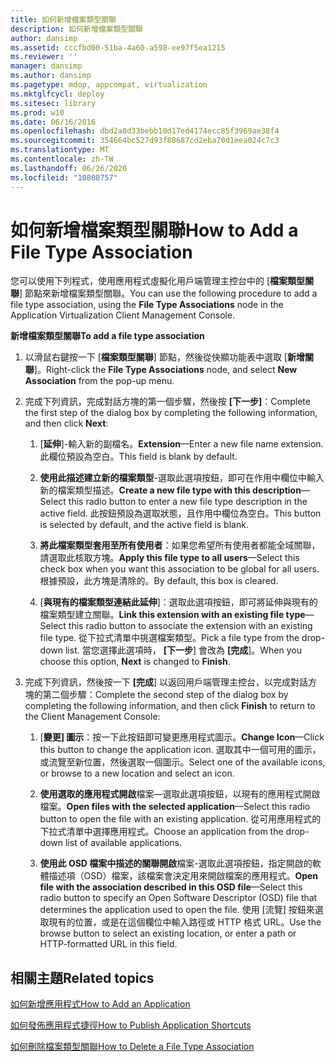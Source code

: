 ```yaml
---
title: 如何新增檔案類型關聯
description: 如何新增檔案類型關聯
author: dansimp
ms.assetid: cccfbd00-51ba-4a60-a598-ee97f5ea1215
ms.reviewer: ''
manager: dansimp
ms.author: dansimp
ms.pagetype: mdop, appcompat, virtualization
ms.mktglfcycl: deploy
ms.sitesec: library
ms.prod: w10
ms.date: 06/16/2016
ms.openlocfilehash: dbd2a8d33bebb10d17ed4174ecc85f3969ae38f4
ms.sourcegitcommit: 354664bc527d93f80687cd2eba70d1eea024c7c3
ms.translationtype: MT
ms.contentlocale: zh-TW
ms.lasthandoff: 06/26/2020
ms.locfileid: "10808757"
---
```

# <span data-ttu-id="c22d8-103">如何新增檔案類型關聯</span><span class="sxs-lookup"><span data-stu-id="c22d8-103">How to Add a File Type Association</span></span>


<span data-ttu-id="c22d8-104">您可以使用下列程式，使用應用程式虛擬化用戶端管理主控台中的 [**檔案類型關聯**] 節點來新增檔案類型關聯。</span><span class="sxs-lookup"><span data-stu-id="c22d8-104">You can use the following procedure to add a file type association, using the **File Type Associations** node in the Application Virtualization Client Management Console.</span></span>

**<span data-ttu-id="c22d8-105">新增檔案類型關聯</span><span class="sxs-lookup"><span data-stu-id="c22d8-105">To add a file type association</span></span>**

1.  <span data-ttu-id="c22d8-106">以滑鼠右鍵按一下 [**檔案類型關聯**] 節點，然後從快顯功能表中選取 [**新增關聯**]。</span><span class="sxs-lookup"><span data-stu-id="c22d8-106">Right-click the **File Type Associations** node, and select **New Association** from the pop-up menu.</span></span>

2.  <span data-ttu-id="c22d8-107">完成下列資訊，完成對話方塊的第一個步驟，然後按 **[下一步]**：</span><span class="sxs-lookup"><span data-stu-id="c22d8-107">Complete the first step of the dialog box by completing the following information, and then click **Next**:</span></span>

    1.  <span data-ttu-id="c22d8-108">[**延伸**]-輸入新的副檔名。</span><span class="sxs-lookup"><span data-stu-id="c22d8-108">**Extension**—Enter a new file name extension.</span></span> <span data-ttu-id="c22d8-109">此欄位預設為空白。</span><span class="sxs-lookup"><span data-stu-id="c22d8-109">This field is blank by default.</span></span>

    2.  <span data-ttu-id="c22d8-110">**使用此描述建立新的檔案類型**-選取此選項按鈕，即可在作用中欄位中輸入新的檔案類型描述。</span><span class="sxs-lookup"><span data-stu-id="c22d8-110">**Create a new file type with this description**—Select this radio button to enter a new file type description in the active field.</span></span> <span data-ttu-id="c22d8-111">此按鈕預設為選取狀態，且作用中欄位為空白。</span><span class="sxs-lookup"><span data-stu-id="c22d8-111">This button is selected by default, and the active field is blank.</span></span>

    3.  <span data-ttu-id="c22d8-112">**將此檔案類型套用至所有使用者**：如果您希望所有使用者都能全域關聯，請選取此核取方塊。</span><span class="sxs-lookup"><span data-stu-id="c22d8-112">**Apply this file type to all users**—Select this check box when you want this association to be global for all users.</span></span> <span data-ttu-id="c22d8-113">根據預設，此方塊是清除的。</span><span class="sxs-lookup"><span data-stu-id="c22d8-113">By default, this box is cleared.</span></span>

    4.  <span data-ttu-id="c22d8-114">[**與現有的檔案類型連結此延伸**]：選取此選項按鈕，即可將延伸與現有的檔案類型建立關聯。</span><span class="sxs-lookup"><span data-stu-id="c22d8-114">**Link this extension with an existing file type**—Select this radio button to associate the extension with an existing file type.</span></span> <span data-ttu-id="c22d8-115">從下拉式清單中挑選檔案類型。</span><span class="sxs-lookup"><span data-stu-id="c22d8-115">Pick a file type from the drop-down list.</span></span> <span data-ttu-id="c22d8-116">當您選擇此選項時， **[下一步**] 會改為 **[完成**]。</span><span class="sxs-lookup"><span data-stu-id="c22d8-116">When you choose this option, **Next** is changed to **Finish**.</span></span>

3.  <span data-ttu-id="c22d8-117">完成下列資訊，然後按一下 **[完成**] 以返回用戶端管理主控台，以完成對話方塊的第二個步驟：</span><span class="sxs-lookup"><span data-stu-id="c22d8-117">Complete the second step of the dialog box by completing the following information, and then click **Finish** to return to the Client Management Console:</span></span>

    1.  <span data-ttu-id="c22d8-118">[**變更] 圖示**：按一下此按鈕即可變更應用程式圖示。</span><span class="sxs-lookup"><span data-stu-id="c22d8-118">**Change Icon**—Click this button to change the application icon.</span></span> <span data-ttu-id="c22d8-119">選取其中一個可用的圖示，或流覽至新位置，然後選取一個圖示。</span><span class="sxs-lookup"><span data-stu-id="c22d8-119">Select one of the available icons, or browse to a new location and select an icon.</span></span>

    2.  <span data-ttu-id="c22d8-120">**使用選取的應用程式開啟**檔案—選取此選項按鈕，以現有的應用程式開啟檔案。</span><span class="sxs-lookup"><span data-stu-id="c22d8-120">**Open files with the selected application**—Select this radio button to open the file with an existing application.</span></span> <span data-ttu-id="c22d8-121">從可用應用程式的下拉式清單中選擇應用程式。</span><span class="sxs-lookup"><span data-stu-id="c22d8-121">Choose an application from the drop-down list of available applications.</span></span>

    3.  <span data-ttu-id="c22d8-122">**使用此 OSD 檔案中描述的關聯開啟**檔案-選取此選項按鈕，指定開啟的軟體描述項（OSD）檔案，該檔案會決定用來開啟檔案的應用程式。</span><span class="sxs-lookup"><span data-stu-id="c22d8-122">**Open file with the association described in this OSD file**—Select this radio button to specify an Open Software Descriptor (OSD) file that determines the application used to open the file.</span></span> <span data-ttu-id="c22d8-123">使用 [流覽] 按鈕來選取現有的位置，或是在這個欄位中輸入路徑或 HTTP 格式 URL。</span><span class="sxs-lookup"><span data-stu-id="c22d8-123">Use the browse button to select an existing location, or enter a path or HTTP-formatted URL in this field.</span></span>

## <span data-ttu-id="c22d8-124">相關主題</span><span class="sxs-lookup"><span data-stu-id="c22d8-124">Related topics</span></span>


[<span data-ttu-id="c22d8-125">如何新增應用程式</span><span class="sxs-lookup"><span data-stu-id="c22d8-125">How to Add an Application</span></span>](how-to-add-an-application.md)

[<span data-ttu-id="c22d8-126">如何發佈應用程式捷徑</span><span class="sxs-lookup"><span data-stu-id="c22d8-126">How to Publish Application Shortcuts</span></span>](how-to-publish-application-shortcuts.md)

[<span data-ttu-id="c22d8-127">如何刪除檔案類型關聯</span><span class="sxs-lookup"><span data-stu-id="c22d8-127">How to Delete a File Type Association</span></span>](how-to-delete-a-file-type-association.md)

 

 





